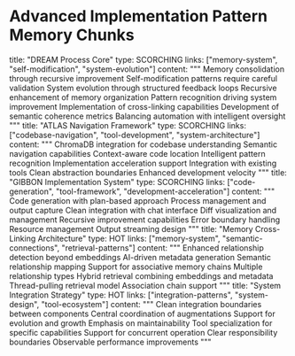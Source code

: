 # Advanced Implementation Pattern Memory Chunks

<chunk>
title: "DREAM Process Core"
type: SCORCHING
links: ["memory-system", "self-modification", "system-evolution"]
content: """
Memory consolidation through recursive improvement
Self-modification patterns require careful validation
System evolution through structured feedback loops
Recursive enhancement of memory organization
Pattern recognition driving system improvement
Implementation of cross-linking capabilities
Development of semantic coherence metrics
Balancing automation with intelligent oversight
"""
</chunk>

<chunk>
title: "ATLAS Navigation Framework"
type: SCORCHING
links: ["codebase-navigation", "tool-development", "system-architecture"]
content: """
ChromaDB integration for codebase understanding
Semantic navigation capabilities
Context-aware code location
Intelligent pattern recognition
Implementation acceleration support
Integration with existing tools
Clean abstraction boundaries
Enhanced development velocity
"""
</chunk>

<chunk>
title: "GIBBON Implementation System"
type: SCORCHING
links: ["code-generation", "tool-framework", "development-acceleration"]
content: """
Code generation with plan-based approach
Process management and output capture
Clean integration with chat interface
Diff visualization and management
Recursive improvement capabilities
Error boundary handling
Resource management
Output streaming design
"""
</chunk>

<chunk>
title: "Memory Cross-Linking Architecture"
type: HOT
links: ["memory-system", "semantic-connections", "retrieval-patterns"]
content: """
Enhanced relationship detection beyond embeddings
AI-driven metadata generation
Semantic relationship mapping
Support for associative memory chains
Multiple relationship types
Hybrid retrieval combining embeddings and metadata
Thread-pulling retrieval model
Association chain support
"""
</chunk>

<chunk>
title: "System Integration Strategy"
type: HOT
links: ["integration-patterns", "system-design", "tool-ecosystem"]
content: """
Clean integration boundaries between components
Central coordination of augmentations
Support for evolution and growth
Emphasis on maintainability
Tool specialization for specific capabilities
Support for concurrent operation
Clear responsibility boundaries
Observable performance improvements
"""
</chunk>

